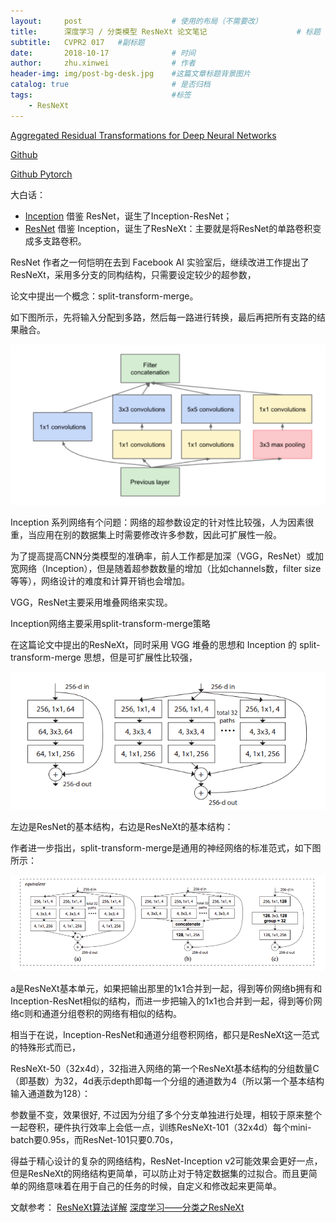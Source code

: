 ```yaml
---
layout:     post   				    # 使用的布局（不需要改）
title:     	深度学习 / 分类模型 ResNeXt 论文笔记					# 标题 
subtitle:   CVPR2 017   #副标题
date:       2018-10-17 				# 时间
author:     zhu.xinwei 		    	# 作者
header-img: img/post-bg-desk.jpg 	#这篇文章标题背景图片
catalog: true 						# 是否归档
tags:								#标签
    - ResNeXt
---
```


[Aggregated Residual Transformations for Deep Neural Networks](http://openaccess.thecvf.com/content_cvpr_2017/papers/Xie_Aggregated_Residual_Transformations_CVPR_2017_paper.pdf)

[Github](https://github.com/facebookresearch/ResNeXt)

[Github Pytorch](https://github.com/prlz77/ResNeXt.pytorch)

大白话：

- [Inception]() 借鉴 ResNet，诞生了Inception-ResNet；
- [ResNet]() 借鉴 Inception，诞生了ResNeXt：主要就是将ResNet的单路卷积变成多支路卷积。

ResNet 作者之一何恺明在去到 Facebook AI 实验室后，继续改进工作提出了 ResNeXt，采用多分支的同构结构，只需要设定较少的超参数，

论文中提出一个概念：split-transform-merge。

如下图所示，先将输入分配到多路，然后每一路进行转换，最后再把所有支路的结果融合。


![](/img/cnn/inception_block.PNG)

Inception 系列网络有个问题：网络的超参数设定的针对性比较强，人为因素很重，当应用在别的数据集上时需要修改许多参数，因此可扩展性一般。


为了提高提高CNN分类模型的准确率，前人工作都是加深（VGG，ResNet）或加宽网络（Inception），但是随着超参数数量的增加（比如channels数，filter size等等），网络设计的难度和计算开销也会增加。


VGG，ResNet主要采用堆叠网络来实现。

Inception网络主要采用split-transform-merge策略


在这篇论文中提出的ResNeXt，同时采用 VGG 堆叠的思想和 Inception 的 split-transform-merge 思想，但是可扩展性比较强，

![](/img/cnn/resnext_block.PNG)

左边是ResNet的基本结构，右边是ResNeXt的基本结构：

作者进一步指出，split-transform-merge是通用的神经网络的标准范式，如下图所示：

![](/img/cnn/resnext_block_2.PNG)

a是ResNeXt基本单元，如果把输出那里的1x1合并到一起，得到等价网络b拥有和Inception-ResNet相似的结构，而进一步把输入的1x1也合并到一起，得到等价网络c则和通道分组卷积的网络有相似的结构。

相当于在说，Inception-ResNet和通道分组卷积网络，都只是ResNeXt这一范式的特殊形式而已，

ResNeXt-50（32x4d），32指进入网络的第一个ResNeXt基本结构的分组数量C（即基数）为32，4d表示depth即每一个分组的通道数为4（所以第一个基本结构输入通道数为128）：


参数量不变，效果很好, 不过因为分组了多个分支单独进行处理，相较于原来整个一起卷积，硬件执行效率上会低一点，训练ResNeXt-101（32x4d）每个mini-batch要0.95s，而ResNet-101只要0.70s，

得益于精心设计的复杂的网络结构，ResNet-Inception v2可能效果会更好一点，但是ResNeXt的网络结构更简单，可以防止对于特定数据集的过拟合。而且更简单的网络意味着在用于自己的任务的时候，自定义和修改起来更简单。


文献参考：
[ResNeXt算法详解](https://blog.csdn.net/u014380165/article/details/71667916)
[深度学习——分类之ResNeXt](https://zhuanlan.zhihu.com/p/32913695)
